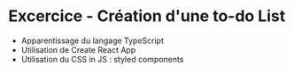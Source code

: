 # Excercice - Création d'une to-do List 

- Apparentissage du langage TypeScript 
- Utilisation de Create React App 
- Utilisation du CSS in JS : styled components
